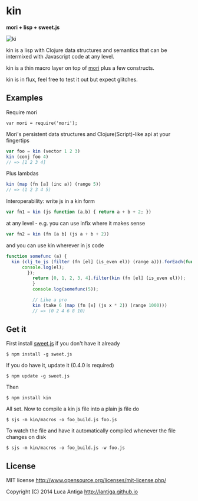 
# kin

**mori + lisp + sweet.js**

![ki](http://japanese.berkeley.edu/Pictures/L03/Kanji-ki.jpg)

kin is a lisp with Clojure data structures and semantics that can be intermixed with Javascript code at any level.

kin is a thin macro layer on top of [mori](https://github.com/swannodette/mori) plus a few constructs.

kin is in flux, feel free to test it out but expect glitches.


## Examples

Require mori
```
var mori = require('mori');
```

Mori's persistent data structures and Clojure(Script)-like api at your fingertips
```js
var foo = kin (vector 1 2 3)
kin (conj foo 4)
// => [1 2 3 4]
```

Plus lambdas
```js
kin (map (fn [a] (inc a)) (range 5))
// => (1 2 3 4 5)
```

Interoperability: write js in a kin form
```js
var fn1 = kin (js function (a,b) { return a + b + 2; })
```
at any level - e.g. you can use infix where it makes sense
```js
var fn2 = kin (fn [a b] (js a + b + 2))
```

and you can use kin wherever in js code
```js
function somefunc (a) {
  kin (clj_to_js (filter (fn [el] (is_even el)) (range a))).forEach(function(el) {
      console.log(el);
        });
          return [0, 1, 2, 3, 4].filter(kin (fn [el] (is_even el)));
          }
          console.log(somefunc(5));

          // Like a pro
          kin (take 6 (map (fn [x] (js x * 2)) (range 1000)))
          // => (0 2 4 6 8 10)
```


## Get it

First install [sweet.js](http://sweetjs.org) if you don't have it already

    $ npm install -g sweet.js

If you do have it, update it (0.4.0 is required)

    $ npm update -g sweet.js

Then

    $ npm install kin

All set. Now to compile a kin js file into a plain js file do

    $ sjs -m kin/macros -o foo_build.js foo.js

To watch the file and have it automatically compiled whenever the file changes on disk

    $ sjs -m kin/macros -o foo_build.js -w foo.js


## License

MIT license http://www.opensource.org/licenses/mit-license.php/

Copyright (C) 2014 Luca Antiga http://lantiga.github.io


